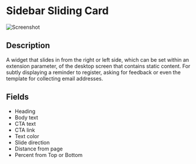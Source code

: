 # Sidebar Sliding Card

![Screenshot](https://github.com/optimizely/extension-library/blob/master/Extensions/Editor%20Extensions/Sidebar%20Sliding%20Card/screenshot.png)


## Description

A widget that slides in from the right or left side, which can be set within an extension parameter, of the desktop screen that contains static content. For subtly displaying a reminder to register, asking for feedback or even the template for collecting email addresses. 

## Fields

* Heading
* Body text
* CTA text
* CTA link
* Text color
* Slide direction
* Distance from page
* Percent from Top or Bottom



